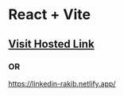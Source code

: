 # React + Vite

## [Visit Hosted Link](https://linkedin-rakib.netlify.app/)

### OR

https://linkedin-rakib.netlify.app/
